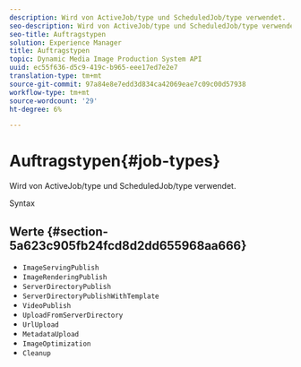 ```yaml
---
description: Wird von ActiveJob/type und ScheduledJob/type verwendet.
seo-description: Wird von ActiveJob/type und ScheduledJob/type verwendet.
seo-title: Auftragstypen
solution: Experience Manager
title: Auftragstypen
topic: Dynamic Media Image Production System API
uuid: ec55f636-d5c9-419c-b965-eee17ed7e2e7
translation-type: tm+mt
source-git-commit: 97a84e8e7edd3d834ca42069eae7c09c00d57938
workflow-type: tm+mt
source-wordcount: '29'
ht-degree: 6%

---
```



# Auftragstypen{#job-types}

Wird von ActiveJob/type und ScheduledJob/type verwendet.

Syntax

## Werte {#section-5a623c905fb24fcd8d2dd655968aa666}

* `ImageServingPublish`
* `ImageRenderingPublish`
* `ServerDirectoryPublish`
* `ServerDirectoryPublishWithTemplate`
* `VideoPublish`
* `UploadFromServerDirectory`
* `UrlUpload`
* `MetadataUpload`
* `ImageOptimization`
* `Cleanup`

